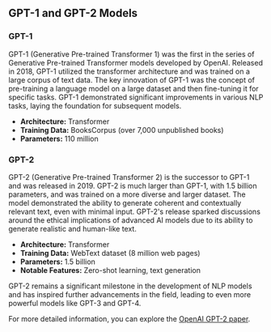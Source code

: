 ## GPT-1 and GPT-2 Models

### GPT-1
GPT-1 (Generative Pre-trained Transformer 1) was the first in the series of Generative Pre-trained Transformer models developed by OpenAI. Released in 2018, GPT-1 utilized the transformer architecture and was trained on a large corpus of text data. The key innovation of GPT-1 was the concept of pre-training a language model on a large dataset and then fine-tuning it for specific tasks. GPT-1 demonstrated significant improvements in various NLP tasks, laying the foundation for subsequent models.

- **Architecture:** Transformer
- **Training Data:** BooksCorpus (over 7,000 unpublished books)
- **Parameters:** 110 million

### GPT-2
GPT-2 (Generative Pre-trained Transformer 2) is the successor to GPT-1 and was released in 2019. GPT-2 is much larger than GPT-1, with 1.5 billion parameters, and was trained on a more diverse and larger dataset. The model demonstrated the ability to generate coherent and contextually relevant text, even with minimal input. GPT-2's release sparked discussions around the ethical implications of advanced AI models due to its ability to generate realistic and human-like text.

- **Architecture:** Transformer
- **Training Data:** WebText dataset (8 million web pages)
- **Parameters:** 1.5 billion
- **Notable Features:** Zero-shot learning, text generation

GPT-2 remains a significant milestone in the development of NLP models and has inspired further advancements in the field, leading to even more powerful models like GPT-3 and GPT-4.

For more detailed information, you can explore the [OpenAI GPT-2 paper](https://cdn.openai.com/better-language-models/language_models_are_unsupervised_multitask_learners.pdf).
